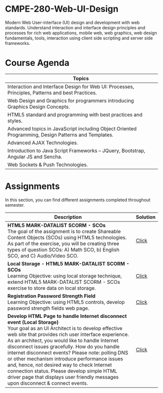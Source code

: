 # CMPE-280-Web-UI-Design

Modern Web User-interface (UI) design and development with web standards. Understand interaction and interface design principles and processes for rich web applications, mobile web, web graphics, web design fundamentals, tools, interaction using client side scripting and server side frameworks. 

# Course Agenda

| Topics  |
|------------------------------------------------------------|
| Interaction and Interface Design for Web UI: Processes, Principles, Patterns and best Practices.|
| Web Design and Graphics for programmers introducing Graphics Design Concepts.|
| HTML5 standard and programming with best practices and styles.|
| Advanced topics in JavaScript including Object Oriented Programming, Design Patterns and Templates.|
| Advanced AJAX Technologies.|
| Introduction to Java Script Frameworks – JQuery, Bootstrap, Angular JS and Sencha.|
| Web Sockets & Push Technologies.|



# Assignments
In this section, you can find different assignments completed throughout semester. 

| Description   | Solution |
|------------------------------------------------------------|-----------------------------------------------------------------------------------------------------|
| <b>HTML5 MARK-DATALIST SCORM - SCOs</b>  <br>  The goal of the assignment is to create Shareable Content Objects (SCOs) using HTML5 technologies. As part of the exercise, you will be creating three types of question SCOs: A) Math SCO, b) English SCO, and C) Audio/Video SCO.               | [Click](https://github.com/bhasin11/CMPE-280-Web-UI-Design/tree/master/Assignment-HTML5-MARK-DATALIST-SCORM-SCOs)
| <b>Local Storage - HTML5 MARK-DATALIST SCORM - SCOs</b>  <br>  Learning Objective: using local storage technique, extend HTML5 MARK-DATALIST SCORM - SCOs exercise to store data on local storage.               | [Click](https://github.com/bhasin11/CMPE-280-Web-UI-Design/tree/master/Assignment-Local%20Storage-HTML5-MARK-DATALIST-SCORM-SCOs)
| <b>Registration Password Strength Field</b>  <br>  Learning Objective: using HTML5 controls, develop password strength fields web page.               | [Click](https://github.com/bhasin11/CMPE-280-Web-UI-Design/tree/master/Assignment-Registration-Password-Strength-Field)
| <b>Develop HTML Page to handle Internet disconnect event (Local Storage)</b>  <br>  Your goal as an UI Architect is to develop effective web site that provides rich user interface experience. As an architect, you would like to handle Internet disconnect issues gracefully. How do you handle internet disconnect events? Please note: polling DNS or other mechanism introduce performance issues and, hence, not desired way to check Internet connection status. Please develop simple HTML driver page that displays user friendly messages upon disconnect & connect events.               | [Click](https://github.com/bhasin11/CMPE-280-Web-UI-Design/tree/master/Assignment-Internet-Disconnect-Event)

